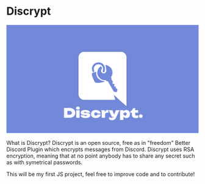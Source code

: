# Discrypt
![](designs/campaign_pictures/Discrypt_campaign_plus_discord_logov2.png)

What is Discrypt?
Discrypt is an open source, free as in "freedom" Better Discord Plugin which encrypts messages from Discord.
Discrypt uses RSA encryption, meaning that at no point anybody has to share any secret such as with symetrical passwords.

This will be my first JS project, feel free to improve code and to contribute!
